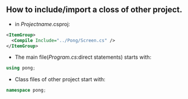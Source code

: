   ## How to include/import a closs of other project.
   - in *Projectname*.csproj:
  ``` XML
  <ItemGroup>
    <Compile Include="../Pong/Screen.cs" />
  </ItemGroup>
  ```
   - The main file(*Program.cs*:direct statements) starts with:
  ``` csharp
  using pong;
  ```
   - Class files of other project start with:
  ``` csharp
  namespace pong;
  ```